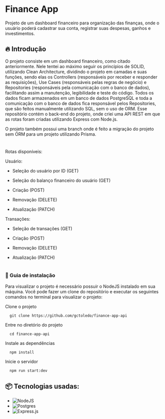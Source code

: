 # Finance App

Projeto de um dashboard financeiro para organização das finanças, onde o usuário poderá cadastrar sua conta, registrar suas despesas, ganhos e investimentos.

## 🔥 Introdução

O projeto consiste em um dashboard financeiro, como citado anteriormente. Nele tentei ao máximo seguir os princípios de SOLID, utilizando Clean Architecture, dividindo o projeto em camadas e suas funções, sendo elas os Controllers (responsáveis por receber e responder as requisições), Use Cases (responsáveis pelas regras de negócio) e Repositories (responsáveis pela comunicação com o banco de dados), facilitando assim a manutenção, legibilidade e teste do código. Todos os dados ficam armazenados em um banco de dados PostgreSQL e toda a comunicação com o banco de dados fica responsável pelos Repositories, que são feitos manualmente utilizando SQL, sem o uso de ORM. Esse repositório contém o back-end do projeto, onde criei uma API REST em que as rotas foram criadas utilizando Express com Node.js.

O projeto também possui uma branch onde é feito a migração do projeto sem ORM para um projeto utilizando Prisma.

#

Rotas disponíveis:

Usuário:

-   Seleção do usuário por ID (GET)

-   Seleção do balanço financeiro do usuário (GET)

-   Criação (POST)

-   Removação (DELETE)

-   Atualização (PATCH)

Transações:

-   Seleção de transações (GET)

-   Criação (POST)

-   Removação (DELETE)

-   Atualização (PATCH)

#

### 🔨 Guia de instalação

Para visualizar o projeto é necessário possuir o NodeJS instalado em sua máquina. Você pode fazer um clone do repositório e executar os seguintes comandos no terminal para visualizar o projeto:

Clone o projeto

```
  git clone https://github.com/gctoledo/finance-app-api
```

Entre no diretório do projeto

```
  cd finance-app-api
```

Instale as dependências

```
  npm install
```

Inicie o servidor

```
  npm run start:dev
```

## 📦 Tecnologias usadas:

-   ![NodeJS](https://img.shields.io/badge/node.js-6DA55F?style=for-the-badge&logo=node.js&logoColor=white)
-   ![Postgres](https://img.shields.io/badge/postgres-%23316192.svg?style=for-the-badge&logo=postgresql&logoColor=white)
-   ![Express.js](https://img.shields.io/badge/express.js-%23404d59.svg?style=for-the-badge&logo=express&logoColor=%2361DAFB)
